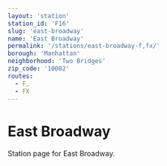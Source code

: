 ```yaml
---
layout: 'station'
station_id: 'F16'
slug: 'east-broadway'
name: 'East Broadway'
permalink: '/stations/east-broadway-f,fx/'
borough: 'Manhattan'
neighborhood: 'Two Bridges'
zip_code: '10002'
routes:
  - F,
  - FX
---
```

# East Broadway

Station page for East Broadway.
